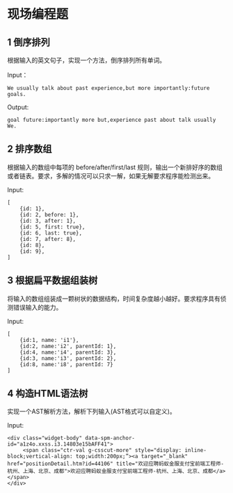 # 现场编程题

## 1 倒序排列
根据输入的英文句子，实现一个方法，倒序排列所有单词。

Input：
```
We usually talk about past experience,but more importantly:future goals. 
```

Output:
```
goal future:importantly more but,experience past about talk usually We.
```

## 2 排序数组

根据输入的数组中每项的 before/after/first/last 规则，输出一个新排好序的数组或者链表。要求，多解的情况可以只求一解，如果无解要求程序能检测出来。

Input:

```
[
    {id: 1},
    {id: 2, before: 1},
    {id: 3, after: 1},
    {id: 5, first: true},
    {id: 6, last: true},
    {id: 7, after: 8},
    {id: 8},
    {id: 9},
]
```

## 3 根据扁平数据组装树

将输入的数组组装成一颗树状的数据结构，时间复杂度越小越好。要求程序具有侦测错误输入的能力。

Input:

```
[
    {id:1, name: 'i1'},
    {id:2, name:'i2', parentId: 1},
    {id:4, name:'i4', parentId: 3},
    {id:3, name:'i3', parentId: 2},
    {id:8, name:'i8', parentId: 7}
]
```

## 4 构造HTML语法树

实现一个AST解析方法，解析下列输入(AST格式可以自定义)。

Input:
```
<div class="widget-body" data-spm-anchor-id="a1z4o.xxss.i3.14803e15bAFF41">
     <span class="ctr-val g-csscut-more" style="display: inline-block;vertical-align: top;width:200px;”><a target="_blank" href="positionDetail.htm?id=44106" title="欢迎应聘蚂蚁金服支付宝前端工程师-杭州、上海、北京、成都">欢迎应聘蚂蚁金服支付宝前端工程师-杭州、上海、北京、成都</a></span>
</div>
```
